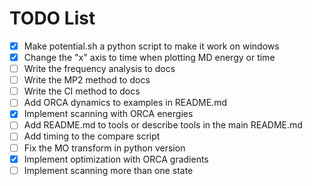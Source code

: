 # TODO List

- [x] Make potential.sh a python script to make it work on windows
- [x] Change the "x" axis to time when plotting MD energy or time
- [ ] Write the frequency analysis to docs
- [ ] Write the MP2 method to docs
- [ ] Write the CI method to docs
- [ ] Add ORCA dynamics to examples in README.md
- [x] Implement scanning with ORCA energies
- [ ] Add README.md to tools or describe tools in the main README.md
- [ ] Add timing to the compare script
- [ ] Fix the MO transform in python version
- [x] Implement optimization with ORCA gradients
- [ ] Implement scanning more than one state
